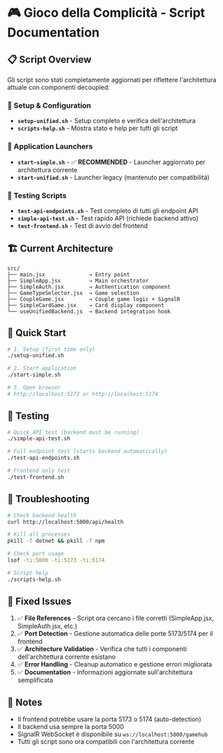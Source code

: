 # 🎮 Gioco della Complicità - Script Documentation

## 📋 Script Overview

Gli script sono stati completamente aggiornati per riflettere l'architettura attuale con componenti decoupled:

### 🔧 Setup & Configuration
- **`setup-unified.sh`** - Setup completo e verifica dell'architettura
- **`scripts-help.sh`** - Mostra stato e help per tutti gli script

### 🚀 Application Launchers  
- **`start-simple.sh`** - ✅ **RECOMMENDED** - Launcher aggiornato per architettura corrente
- **`start-unified.sh`** - Launcher legacy (mantenuto per compatibilità)

### 🧪 Testing Scripts
- **`test-api-endpoints.sh`** - Test completo di tutti gli endpoint API
- **`simple-api-test.sh`** - Test rapido API (richiede backend attivo)
- **`test-frontend.sh`** - Test di avvio del frontend

## 🏗️ Current Architecture

```
src/
├── main.jsx              → Entry point
├── SimpleApp.jsx         → Main orchestrator  
├── SimpleAuth.jsx        → Authentication component
├── GameTypeSelector.jsx  → Game selection
├── CoupleGame.jsx        → Couple game logic + SignalR
├── SimpleCardGame.jsx    → Card display component
└── useUnifiedBackend.js  → Backend integration hook
```

## 🚀 Quick Start

```bash
# 1. Setup (first time only)
./setup-unified.sh

# 2. Start application
./start-simple.sh

# 3. Open browser
# http://localhost:5173 or http://localhost:5174
```

## 🧪 Testing

```bash
# Quick API test (backend must be running)
./simple-api-test.sh

# Full endpoint test (starts backend automatically)
./test-api-endpoints.sh

# Frontend only test
./test-frontend.sh
```

## 🔧 Troubleshooting

```bash
# Check backend health
curl http://localhost:5000/api/health

# Kill all processes
pkill -f dotnet && pkill -f npm

# Check port usage
lsof -ti:5000 -ti:5173 -ti:5174

# Script help
./scripts-help.sh
```

## 🎯 Fixed Issues

1. ✅ **File References** - Script ora cercano i file corretti (SimpleApp.jsx, SimpleAuth.jsx, etc.)
2. ✅ **Port Detection** - Gestione automatica delle porte 5173/5174 per il frontend
3. ✅ **Architecture Validation** - Verifica che tutti i componenti dell'architettura corrente esistano
4. ✅ **Error Handling** - Cleanup automatico e gestione errori migliorata
5. ✅ **Documentation** - Informazioni aggiornate sull'architettura semplificata

## 📝 Notes

- Il frontend potrebbe usare la porta 5173 o 5174 (auto-detection)
- Il backend usa sempre la porta 5000
- SignalR WebSocket è disponibile su `ws://localhost:5000/gamehub`
- Tutti gli script sono ora compatibili con l'architettura corrente
